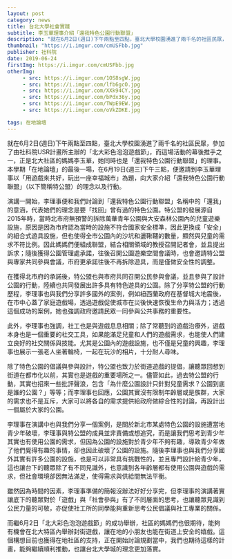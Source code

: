 ```yaml
---
layout: post
category: news
title: 台北大學社會實踐
subtitle: 李玉華理事介紹「還我特色公園行動聯盟」
description: "就在6月2日(週日)下午兩點至四點，臺北大學校園湧進了兩千名的社區民眾，參加了由社科院USR計畫所主辦的「北大彩色泡泡遊戲節」，而這場活動的幕後推手之一，正是北大社區的媽媽李玉華，她同時也是「還我特色公園行動聯盟」的理事。本學期「在地論壇」的最後一場，在6月19日(週三)下午三點，便邀請到李玉華理事以「用遊戲來共好，玩出一座幸福城市」為題，向大家介紹「還我特色公園行動聯盟」（以下簡稱特公盟）的理念以及行動。..."
thumbnail: "https://i.imgur.com/cmUSFbb.jpg"
publisher: 社科院
date: 2019-06-24
firstImg: https://i.imgur.com/cmUSFbb.jpg
otherImg:
     - src: https://i.imgur.com/1OS8sgW.jpg
     - src: https://i.imgur.com/lfb6gcO.jpg
     - src: https://i.imgur.com/XXk94CY.jpg
     - src: https://i.imgur.com/bPdx36y.jpg
     - src: https://i.imgur.com/TWpE9EW.jpg
     - src: https://i.imgur.com/oVkZDKE.jpg

tags: 在地論壇
---
```


就在6月2日(週日)下午兩點至四點，臺北大學校園湧進了兩千名的社區民眾，參加了由社科院USR計畫所主辦的「北大彩色泡泡遊戲節」，而這場活動的幕後推手之一，正是北大社區的媽媽李玉華，她同時也是「還我特色公園行動聯盟」的理事。本學期「在地論壇」的最後一場，在6月19日(週三)下午三點，便邀請到李玉華理事以「用遊戲來共好，玩出一座幸福城市」為題，向大家介紹「還我特色公園行動聯盟」（以下簡稱特公盟）的理念以及行動。

演講一開始，李理事便和我們討論到「還我特色公園行動聯盟」名稱中的「還我」的意涵，代表她們的理念是要「找回」曾有過的特色公園。特公盟的發展源自2015年時，當時北市府無預警的拆除萬華青年公園與大安森林公園內的兒童遊樂設施，原因是因為市府認為當時的設施不符合國家安全標準，因此更換成「安全」的組合式遊具設施，但也使得全市公園內的沙坑和盪鞦韆的數量，顯然與兒童的需求不符比例。因此媽媽們便組成聯盟，結合相關領域的教授召開記者會，並且提出訴求；隨後獲得公園管理處承諾，往後召開公園遊樂空間會議時，也會邀請特公盟與專家共同參與會議，市府更承諾往後不再拆除遊具，而是僅做安全性的調整。

在獲得北市府的承諾後，特公盟也與市府共同召開公民參與會議，並且參與了設計公園的行動，陸續也共同發展出許多具有特色遊具的公園。除了分享特公盟的行動歷程，李理事也與我們分享許多國外的案例，例如紐西蘭政府在基督城大地震後，在市中心蓋了家庭遊戲場，透過遊戲促使城市在災後快速恢復生命力與活力；透過這個成功的案例，她也強調政府邀請民眾一同參與公共事務的重要性。

此外，李理事也強調，社工也是與遊戲息息相關；除了常聽到的遊戲治療外，遊戲本身也是一個重要的社交工具，如果能滿足兒童和人們的遊戲需求，也能使人們建立良好的社交關係與技能。尤其是公園內的遊戲設施，也不僅是兒童的興趣，李理事也展示一張老人坐著輪椅，一起在玩沙的相片，十分耐人尋味。

除了特色公園的倡議與參與設計，特公盟也致力於街道遊戲的提倡，讓聽眾回想到街道在都市化以前，其實也是遊戲的重要場所之一。儘管如此，過去特公盟的行動，其實也招來一些批評聲浪，包含「為什麼公園設計只針對兒童需求？公園到底是誰的公園？」等等；而李理事也回應，公園其實沒有限制年齡層或是族群，大家的需求也不是互斥，大家可以將各自的需求提供給政府做綜合性的討論，再設計出一個屬於大家的公園。

李理事在演講中也與我們分享一個案例，是關於新北市某處特色公園的設施遭當地青少年破壞，李理事與特公盟的成員並非責備或想追究，而是讓我們思考到青少年其實也有使用公園的需求，但因為公園的設施對於青少年不夠有趣，導致青少年做了他們覺得有趣的事情，卻也因此破壞了公園的設施。隨後李理事也與我們分享國外其實有許多公園的設施，也是可以非常具有挑戰性的，並且專門設計給青少年，這也讓台下的聽眾除了有不同見識外，也意識到各年齡層都有使用公園與遊戲的需求，但社會環境卻因無法滿足，使得需求與供給間無法平衡。

雖然因為時間的因素，李理事準備的簡報沒辦法好好分享完，但李理事的演講著實讓底下的聽眾對於「遊戲」與「社會參與」有了不同層面的思考，也讓聽眾見識到公民力量的可敬，亦促使社工所的同學能夠重新思考公民倡議與社工專業的關係。

而繼6月2日「北大彩色泡泡遊戲節」的成功舉辦，社區的媽媽們也很期待，能夠有機會在北大特區內舉辦封街遊戲，讓在地的小朋友也能在街道上安全的嬉戲。這個構想目前也獲得在地社區的支持，正在開始討論規劃當中，我們也期待這樣的計畫，能夠繼續順利推動，也讓台北大學城的理念更加落實。
